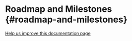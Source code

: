 # Roadmap and Milestones {#roadmap-and-milestones}

[Help us improve this documentation page](https://github.com/HackHumanityOrg/houseofstake.org/blob/initial-setup/.github/CONTRIBUTING.md)
